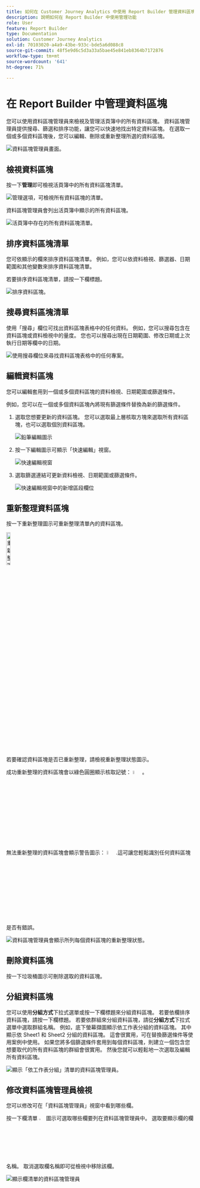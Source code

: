 ```yaml
---
title: 如何在 Customer Journey Analytics 中使用 Report Builder 管理資料區塊
description: 說明如何在 Report Builder 中使用管理功能
role: User
feature: Report Builder
type: Documentation
solution: Customer Journey Analytics
exl-id: 70103020-a4a9-43be-933c-bde5a6d088c8
source-git-commit: 48f5e9d6c5d3a33a5bae45e841eb8364b7172876
workflow-type: tm+mt
source-wordcount: '641'
ht-degree: 71%

---
```


# 在 Report Builder 中管理資料區塊

您可以使用資料區塊管理員來檢視及管理活頁簿中的所有資料區塊。 資料區塊管理員提供搜尋、篩選和排序功能，讓您可以快速地找出特定資料區塊。 在選取一個或多個資料區塊後，您可以編輯、刪除或重新整理所選的資料區塊。

![資料區塊管理員畫面。](./assets/image52.png)

## 檢視資料區塊

按一下&#x200B;**管理**&#x200B;即可檢視活頁簿中的所有資料區塊清單。


![管理選項，可檢視所有資料區塊的清單。](./assets/image53.png)

資料區塊管理員會列出活頁簿中顯示的所有資料區塊。 

![活頁簿中存在的所有資料區塊清單。](./assets/image52.png)

## 排序資料區塊清單

您可依顯示的欄來排序資料區塊清單。 例如，您可以依資料檢視、篩選器、日期範圍和其他變數來排序資料區塊清單。

若要排序資料區塊清單，請按一下欄標題。

![排序資料區塊。](./assets/image54.png)

## 搜尋資料區塊清單

使用「搜尋」欄位可找出資料區塊表格中的任何資料。 例如，您可以搜尋包含在資料區塊或資料檢視中的量度。 您也可以搜尋出現在日期範圍、修改日期或上次執行日期等欄中的日期。

![使用搜尋欄位來尋找資料區塊表格中的任何專案。](./assets/image55.png)

## 編輯資料區塊

您可以編輯套用到一個或多個資料區塊的資料檢視、日期範圍或篩選條件。

例如，您可以在一個或多個資料區塊內將現有篩選條件替換為新的篩選條件。

1. 選取您想要更新的資料區塊。 您可以選取最上層核取方塊來選取所有資料區塊，也可以選取個別資料區塊。

   ![鉛筆編輯圖示](./assets/image56.png)

1. 按一下編輯圖示可顯示「快速編輯」視窗。

   ![快速編輯視窗](./assets/image58.png)

1. 選取篩選連結可更新資料檢視、日期範圍或篩選條件。

   ![快速編輯視窗中的新增區段欄位](./assets/image59.png)

## 重新整理資料區塊

按一下重新整理圖示可重新整理清單內的資料區塊。

<img src="./assets/refresh-icon.png" width="15%" alt="重新整理圖示"/>

若要確認資料區塊是否已重新整理，請檢視重新整理狀態圖示。

成功重新整理的資料區塊會以綠色圓圈顯示核取記號： <img src="./assets/refresh-success.png" width="5%" alt="綠色圓圈加上核取記號圖示"/>。

無法重新整理的資料區塊會顯示警告圖示： <img src="./assets/refresh-failure.png" width="5%" alt="有驚歎號圖示的紅色三角形"/>.這可讓您輕鬆識別任何資料區塊是否有錯誤。


![資料區塊管理員會顯示所列每個資料區塊的重新整理狀態。](./assets/image512.png)

## 刪除資料區塊

按一下垃圾桶圖示可刪除選取的資料區塊。

## 分組資料區塊

您可以使用&#x200B;**分組方式**&#x200B;下拉式選單或按一下欄標題來分組資料區塊。 若要依欄排序資料區塊，請按一下欄標題。 若要依群組來分組資料區塊，請從&#x200B;**分組方式**&#x200B;下拉式選單中選取群組名稱。 例如，底下螢幕擷圖顯示依工作表分組的資料區塊。 其中顯示依 Sheet1 和 Sheet2 分組的資料區塊。 這會很實用，可在替換篩選條件等使用案例中使用。 如果您將多個篩選條件套用到每個資料區塊，則建立一個包含您想要取代的所有資料區塊的群組會很實用。 然後您就可以輕鬆地一次選取及編輯所有資料區塊。

![顯示「依工作表分組」清單的資料區塊管理員。](./assets/group-data-blocks.png)

## 修改資料區塊管理員檢視

您可以修改可在「資料區塊管理員」視窗中看到哪些欄。


按一下欄清單 <img src="./assets/image515.png" width="3%" alt="欄清單圖示"/> 圖示可選取哪些欄要列在資料區塊管理員中。 選取要顯示欄的欄名稱。 取消選取欄名稱即可從檢視中移除該欄。

![顯示欄清單的資料區塊管理員](./assets/image516.png)
